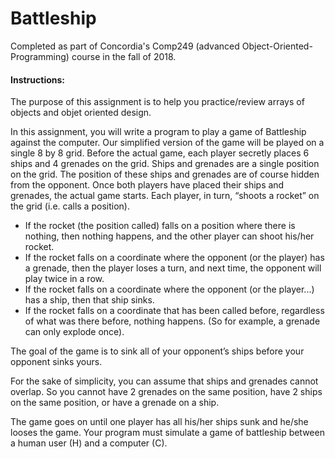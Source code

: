 # Battleship
Completed as part of Concordia's Comp249 (advanced Object-Oriented-Programming) course in the fall of 2018.

#### Instructions: 

The purpose of this assignment is to help you practice/review arrays of objects and objet oriented design.

In this assignment, you will write a program to play a game of Battleship against the computer. Our simplified version of the game will be played on a single 8 by 8 grid. Before the actual game, each player secretly places 6 ships and 4 grenades on the grid. Ships and grenades are a single position on the grid. The position of these ships and grenades are of course hidden from the opponent. Once both players have placed their ships and grenades, the actual game starts. Each player, in turn, “shoots a rocket” on the grid (i.e. calls a position).
- If the rocket (the position called) falls on a position where there is nothing, then nothing happens, and the other player can shoot his/her rocket.
- If the rocket falls on a coordinate where the opponent (or the player) has a grenade, then the player loses a turn, and next time, the opponent will play twice in a row.
- If the rocket falls on a coordinate where the opponent (or the player...) has a ship, then that ship sinks.
- If the rocket falls on a coordinate that has been called before, regardless of what was there before, nothing
happens. (So for example, a grenade can only explode once).

The goal of the game is to sink all of your opponent’s ships before your opponent sinks yours.

For the sake of simplicity, you can assume that ships and grenades cannot overlap. So you cannot have 2 grenades on the same position, have 2 ships on the same position, or have a grenade on a ship.

The game goes on until one player has all his/her ships sunk and he/she looses the game.
Your program must simulate a game of battleship between a human user (H) and a computer (C). 

